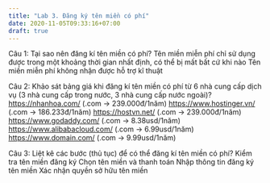 ```yaml
---
title: "Lab 3. Đăng ký tên miền có phí"
date: 2020-11-05T09:33:16+07:00
draft: true
---
```

Câu 1: Tại sao nên đăng kí tên miền có phí?
Tên miền miễn phí chỉ sử dụng được trong một khoảng thời gian nhất định, có thể bị mất bất cứ khi nào
Tên miền miễn phí không nhận được hỗ trợ kĩ thuật
 

Câu 2: Khảo sát bảng giá khi đăng kí tên miền có phí từ 6 nhà cung cấp dịch vụ (3 nhà cung cấp trong nước, 3 nhà cung cấp nước ngoài)?
https://nhanhoa.com/ (.com -> 239.000đ/1năm)
https://www.hostinger.vn/ (.com -> 186.233đ/1năm)
https://hostvn.net/ (.com -> 239.000đ/1năm)
https://www.godaddy.com/ (.com -> 8.38usd/1năm)
https://www.alibabacloud.com/ (.com -> 6.99usd/1năm)
https://www.domain.com/ (.com -> 9.99usd/1năm)
 

Câu 3: Liệt kê các bước (thủ tục) để có thể đăng kí tên miền có phí?
Kiểm tra tên miền đăng ký
Chọn tên miền và thanh toán
Nhập thông tin đăng ký tên miền
Xác nhận quyền sở hữu tên miền

